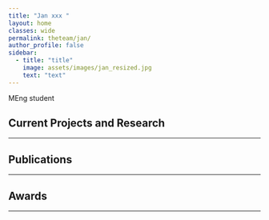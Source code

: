 ```yaml
---
title: "Jan xxx "
layout: home
classes: wide
permalink: theteam/jan/
author_profile: false
sidebar:
  - title: "title"
    image: assets/images/jan_resized.jpg
    text: "text"
---
```


MEng student
## Current Projects and Research
---

## Publications
---

## Awards
---
